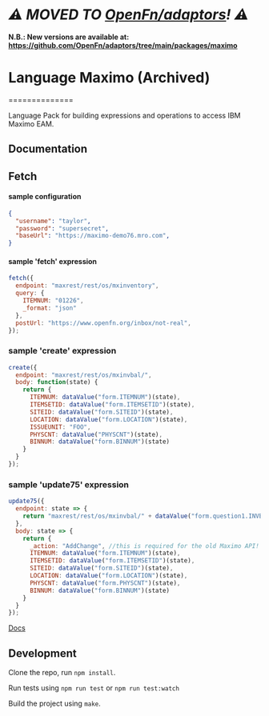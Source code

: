 # _⚠️ MOVED TO [OpenFn/adaptors](https://github.com/OpenFn/adaptors)! ⚠️_

**N.B.: New versions are available at:
https://github.com/OpenFn/adaptors/tree/main/packages/maximo**

# Language Maximo (Archived)
==============

Language Pack for building expressions and operations to access IBM Maximo EAM.

Documentation
-------------
## Fetch

#### sample configuration

```json
{
  "username": "taylor",
  "password": "supersecret",
  "baseUrl": "https://maximo-demo76.mro.com",
}
```

#### sample 'fetch' expression
```js
fetch({
  endpoint: "maxrest/rest/os/mxinventory",
  query: {
    ITEMNUM: "01226",
    _format: "json"
  },
  postUrl: "https://www.openfn.org/inbox/not-real",
});
```

### sample 'create' expression
```js
create({
  endpoint: "maxrest/rest/os/mxinvbal/",
  body: function(state) {
    return {
      ITEMNUM: dataValue("form.ITEMNUM")(state),
      ITEMSETID: dataValue("form.ITEMSETID")(state),
      SITEID: dataValue("form.SITEID")(state),
      LOCATION: dataValue("form.LOCATION")(state),
      ISSUEUNIT: "FOO",
      PHYSCNT: dataValue("PHYSCNT")(state),
      BINNUM: dataValue("form.BINNUM")(state)
    }
  }
});
```

### sample 'update75' expression
```js
update75({
  endpoint: state => {
    return "maxrest/rest/os/mxinvbal/" + dataValue("form.question1.INVBALANCESID")(state)
  },
  body: state => {
    return {
      _action: "AddChange", //this is required for the old Maximo API!
      ITEMNUM: dataValue("form.ITEMNUM")(state),
      ITEMSETID: dataValue("form.ITEMSETID")(state),
      SITEID: dataValue("form.SITEID")(state),
      LOCATION: dataValue("form.LOCATION")(state),
      PHYSCNT: dataValue("form.PHYSCNT")(state),
      BINNUM: dataValue("form.BINNUM")(state)
    }
  }
});
```

[Docs](docs/index)


Development
-----------

Clone the repo, run `npm install`.

Run tests using `npm run test` or `npm run test:watch`

Build the project using `make`.
